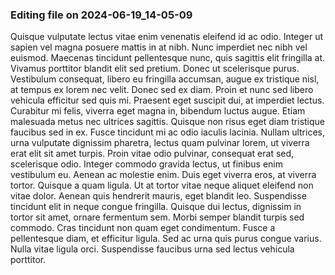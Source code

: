 

### Editing file on 2024-06-19_14-05-09

Quisque vulputate lectus vitae enim venenatis eleifend id ac odio. Integer ut sapien vel magna posuere mattis in at nibh. Nunc imperdiet nec nibh vel euismod. Maecenas tincidunt pellentesque nunc, quis sagittis elit fringilla at. Vivamus porttitor blandit elit sed pretium. Donec ut scelerisque purus. Vestibulum consequat, libero eu fringilla accumsan, augue ex tristique nisl, at tempus ex lorem nec velit.
Donec sed ex diam. Proin et nunc sed libero vehicula efficitur sed quis mi. Praesent eget suscipit dui, at imperdiet lectus. Curabitur mi felis, viverra eget magna in, bibendum luctus augue. Etiam malesuada metus nec ultrices sagittis. Quisque non risus eget diam tristique faucibus sed in ex. Fusce tincidunt mi ac odio iaculis lacinia. Nullam ultrices, urna vulputate dignissim pharetra, lectus quam pulvinar lorem, ut viverra erat elit sit amet turpis. Proin vitae odio pulvinar, consequat erat sed, scelerisque odio. Integer commodo gravida lectus, ut finibus enim vestibulum eu. Aenean ac molestie enim.
Duis eget viverra eros, at viverra tortor. Quisque a quam ligula. Ut at tortor vitae neque aliquet eleifend non vitae dolor. Aenean quis hendrerit mauris, eget blandit leo. Suspendisse tincidunt elit in neque congue fringilla. Quisque dui lectus, dignissim in tortor sit amet, ornare fermentum sem. Morbi semper blandit turpis sed commodo. Cras tincidunt non quam eget condimentum. Fusce a pellentesque diam, et efficitur ligula. Sed ac urna quis purus congue varius. Nulla vitae ligula orci. Suspendisse faucibus urna sed lectus vehicula porttitor.


